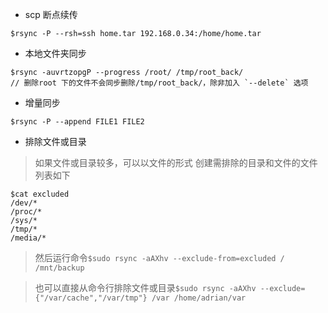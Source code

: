 - scp 断点续传

`$rsync -P --rsh=ssh home.tar 192.168.0.34:/home/home.tar`

- 本地文件夹同步

```
$rsync -auvrtzopgP --progress /root/ /tmp/root_back/
// 删除root 下的文件不会同步删除/tmp/root_back/，除非加入 `--delete` 选项
```

- 增量同步

```
$rsync -P --append FILE1 FILE2
```

- 排除文件或目录

> 如果文件或目录较多，可以以文件的形式<CR>
> 创建需排除的目录和文件的文件<CR>
> 列表如下<CR>
```
$cat excluded
/dev/*
/proc/*
/sys/*
/tmp/*
/media/*
```
> 然后运行命令`$sudo rsync -aAXhv --exclude-from=excluded / /mnt/backup`

> 也可以直接从命令行排除文件或目录`$sudo rsync -aAXhv --exclude={"/var/cache","/var/tmp"} /var /home/adrian/var`
